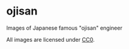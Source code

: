 # ojisan
Images of Japanese famous "ojisan" engineer

All images are licensed under [CC0](https://creativecommons.org/publicdomain/zero/1.0/deed).
